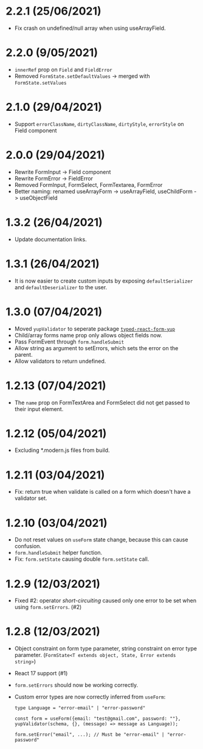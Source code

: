 # 2.2.1 (25/06/2021)

-   Fix crash on undefined/null array when using useArrayField.

# 2.2.0 (9/05/2021)

-   `innerRef` prop on `Field` and `FieldError`
-   Removed `FormState.setDefaultValues` -> merged with `FormState.setValues`

# 2.1.0 (29/04/2021)

-   Support `errorClassName`, `dirtyClassName`, `dirtyStyle`, `errorStyle` on Field component

# 2.0.0 (29/04/2021)

-   Rewrite FormInput -> Field component
-   Rewrite FormError -> FieldError
-   Removed FormInput, FormSelect, FormTextarea, FormError
-   Better naming: renamed useArrayForm -> useArrayField, useChildForm -> useObjectField

# 1.3.2 (26/04/2021)

-   Update documentation links.

# 1.3.1 (26/04/2021)

-   It is now easier to create custom inputs by exposing `defaultSerializer` and `defaultDeserializer` to the user.

# 1.3.0 (07/04/2021)

-   Moved `yupValidator` to seperate package [`typed-react-form-yup`](https://www.npmjs.com/package/typed-react-form-yup)
-   Child/array forms name prop only allows object fields now.
-   Pass FormEvent through `form.handleSubmit`
-   Allow string as argument to setErrors, which sets the error on the parent.
-   Allow validators to return undefined.

# 1.2.13 (07/04/2021)

-   The `name` prop on FormTextArea and FormSelect did not get passed to their input element.

# 1.2.12 (05/04/2021)

-   Excluding \*.modern.js files from build.

# 1.2.11 (03/04/2021)

-   Fix: return true when validate is called on a form which doesn't have a validator set.

# 1.2.10 (03/04/2021)

-   Do not reset values on `useForm` state change, because this can cause confusion.
-   `form.handleSubmit` helper function.
-   Fix: `form.setState` causing double `form.setState` call.

# 1.2.9 (12/03/2021)

-   Fixed #2: operator _short-circuiting_ caused only one error to be set when using `form.setErrors`. (#2)

# 1.2.8 (12/03/2021)

-   Object constraint on form type parameter, string constraint on error type parameter. (`FormState<T extends object, State, Error extends string>`)
-   React 17 support (#1)
-   `form.setErrors` should now be working correctly.
-   Custom error types are now correctly inferred from `useForm`:

    ```
    type Language = "error-email" | "error-password"

    const form = useForm({email: "test@gmail.com", password: ""}, yupValidator(schema, {}, (message) => message as Language));

    form.setError("email", ...); // Must be "error-email" | "error-password"
    ```
